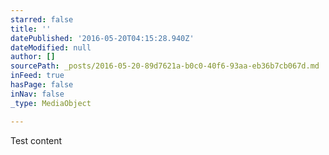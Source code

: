 ```yaml
---
starred: false
title: ''
datePublished: '2016-05-20T04:15:28.940Z'
dateModified: null
author: []
sourcePath: _posts/2016-05-20-89d7621a-b0c0-40f6-93aa-eb36b7cb067d.md
inFeed: true
hasPage: false
inNav: false
_type: MediaObject

---
```

Test content